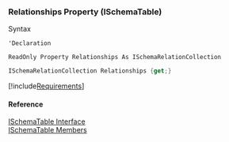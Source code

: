 ﻿### Relationships Property (ISchemaTable)

Syntax

```vbnet
'Declaration

ReadOnly Property Relationships As ISchemaRelationCollection
```

```csharp
ISchemaRelationCollection Relationships {get;}
```

[!include[Requirements](../partials/requirements.md)]

#### Reference

[ISchemaTable Interface](fcSDK~FChoice.Foundation.Schema.ISchemaTable.md)  
[ISchemaTable Members](fcSDK~FChoice.Foundation.Schema.ISchemaTable_members.md)
